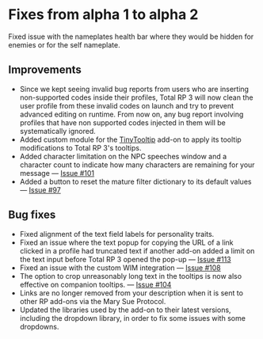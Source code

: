# Fixes from alpha 1 to alpha 2

Fixed issue with the nameplates health bar where they would be hidden for enemies or for the self nameplate.

## Improvements

- Since we kept seeing invalid bug reports from users who are inserting non-supported codes inside their profiles, Total RP 3 will now clean the user profile from these invalid codes on launch and try to prevent advanced editing on runtime. From now on, any bug report involving profiles that have non supported codes injected in them will be systematically ignored.
- Added custom module for the [TinyTooltip](https://mods.curse.com/addons/wow/268266-tinytooltip) add-on to apply its tooltip modifications to Total RP 3's tooltips.
- Added character limitation on the NPC speeches window and a character count to indicate how many characters are remaining for your message — [Issue #101](https://wow.curseforge.com/projects/total-rp-3/issues/101)
- Added a button to reset the mature filter dictionary to its default values — [Issue #97](https://wow.curseforge.com/projects/total-rp-3/issues/97)

## Bug fixes

- Fixed alignment of the text field labels for personality traits.
- Fixed an issue where the text popup for copying the URL of a link clicked in a profile had truncated text if another add-on added a limit on the text input before Total RP 3 opened the pop-up — [Issue #113](https://wow.curseforge.com/projects/total-rp-3/issues/113)
- Fixed an issue with the custom WIM integration — [Issue #108](https://wow.curseforge.com/projects/total-rp-3/issues/108)
- The option to crop unreasonably long text in the tooltips is now also effective on companion tooltips. — [Issue #104](https://wow.curseforge.com/projects/total-rp-3/issues/104)
- Links are no longer removed from your description when it is sent to other RP add-ons via the Mary Sue Protocol.
- Updated the libraries used by the add-on to their latest versions, including the dropdown library, in order to fix some issues with some dropdowns.

